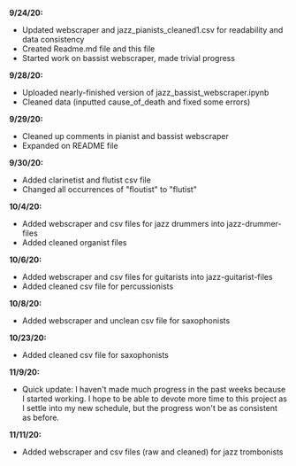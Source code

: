 **9/24/20:**
- Updated webscraper and jazz_pianists_cleaned1.csv for readability and data consistency
- Created Readme.md file and this file
- Started work on bassist webscraper, made trivial progress


**9/28/20:**
- Uploaded nearly-finished version of jazz_bassist_webscraper.ipynb 
- Cleaned data (inputted cause_of_death and fixed some errors)

**9/29/20:**
- Cleaned up comments in pianist and bassist webscraper
- Expanded on README file

**9/30/20:**
- Added clarinetist and flutist csv file
- Changed all occurrences of "floutist" to "flutist"

**10/4/20:**
- Added webscraper and csv files for jazz drummers into jazz-drummer-files
- Added cleaned organist files

**10/6/20:**
- Added webscraper and csv files for guitarists into jazz-guitarist-files
- Added cleaned csv file for percussionists

**10/8/20:**
- Added webscraper and unclean csv file for saxophonists

**10/23/20:**
- Added cleaned csv file for saxophonists

**11/9/20:**
- Quick update: I haven't made much progress in the past weeks because I started working. I hope to be able to devote more time to this project as I settle into my new schedule, but the progress won't be as consistent as before. 

**11/11/20:**
- Added webscraper and csv files (raw and cleaned) for jazz trombonists
